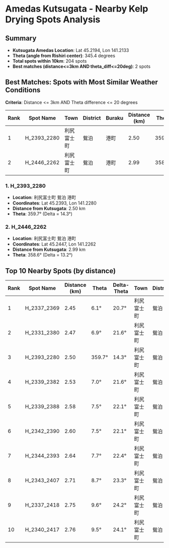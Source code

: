# Amedas Kutsugata - Nearby Kelp Drying Spots Analysis

## Summary

- **Kutsugata Amedas Location**: Lat 45.2194, Lon 141.2133
- **Theta (angle from Rishiri center)**: 345.4 degrees
- **Total spots within 10km**: 204 spots
- **Best matches (distance<=3km AND theta_diff<=20deg)**: 2 spots

## Best Matches: Spots with Most Similar Weather Conditions

**Criteria**: Distance <= 3km AND Theta difference <= 20 degrees

| Rank | Spot Name | Town | District | Buraku | Distance (km) | Theta | Delta-Theta |
|------|-----------|------|----------|--------|---------------|-------|-------------|
| 1 | H_2393_2280 | 利尻富士町 | 鴛泊 | 港町 | 2.50 | 359.7° | 14.3° |
| 2 | H_2446_2262 | 利尻富士町 | 鴛泊 | 港町 | 2.99 | 358.6° | 13.2° |

### 1. H_2393_2280

- **Location**: 利尻富士町 鴛泊 港町
- **Coordinates**: Lat 45.2393, Lon 141.2280
- **Distance from Kutsugata**: 2.50 km
- **Theta**: 359.7° (Delta = 14.3°)

### 2. H_2446_2262

- **Location**: 利尻富士町 鴛泊 港町
- **Coordinates**: Lat 45.2447, Lon 141.2262
- **Distance from Kutsugata**: 2.99 km
- **Theta**: 358.6° (Delta = 13.2°)

## Top 10 Nearby Spots (by distance)

| Rank | Spot Name | Distance (km) | Theta | Delta-Theta | Town | District |
|------|-----------|---------------|-------|-------------|------|----------|
| 1 | H_2337_2369 | 2.45 | 6.1° | 20.7° | 利尻富士町 | 鴛泊 |
| 2 | H_2331_2380 | 2.47 | 6.9° | 21.6° | 利尻富士町 | 鴛泊 |
| 3 | H_2393_2280 | 2.50 | 359.7° | 14.3° | 利尻富士町 | 鴛泊 |
| 4 | H_2339_2382 | 2.53 | 7.0° | 21.6° | 利尻富士町 | 鴛泊 |
| 5 | H_2339_2388 | 2.58 | 7.5° | 22.1° | 利尻富士町 | 鴛泊 |
| 6 | H_2342_2390 | 2.60 | 7.5° | 22.1° | 利尻富士町 | 鴛泊 |
| 7 | H_2344_2393 | 2.64 | 7.7° | 22.4° | 利尻富士町 | 鴛泊 |
| 8 | H_2343_2407 | 2.71 | 8.7° | 23.3° | 利尻富士町 | 鴛泊 |
| 9 | H_2337_2418 | 2.75 | 9.6° | 24.2° | 利尻富士町 | 鴛泊 |
| 10 | H_2340_2417 | 2.76 | 9.5° | 24.1° | 利尻富士町 | 鴛泊 |
